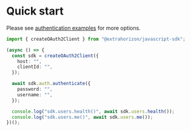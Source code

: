 # Quick start

Please see [authentication examples](broken-reference) for more options.

```ts
import { createOAuth2Client } from "@extrahorizon/javascript-sdk";

(async () => {
  const sdk = createOAuth2Client({
    host: "",
    clientId: "",
  });

  await sdk.auth.authenticate({
    password: "",
    username: "",
  });

  console.log("sdk.users.health()", await sdk.users.health());
  console.log("sdk.users.me()", await sdk.users.me());
})();
```

